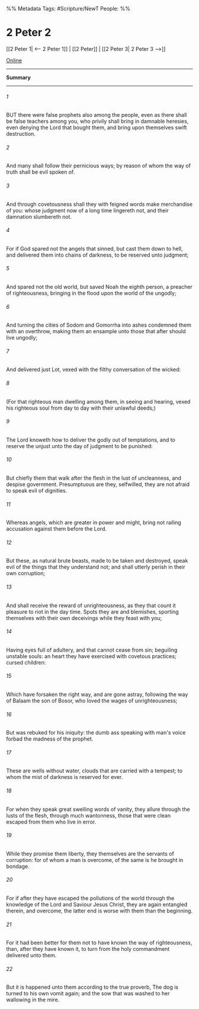 %% Metadata
Tags: #Scripture/NewT
People: 
%%
# 2 Peter 2
[[2 Peter 1| <-- 2 Peter 1]] | [[2 Peter]] | [[2 Peter 3| 2 Peter 3 -->]]

[Online](https://churchofjesuschrist.org/study/scriptures/nt/2-pet/2?lang=eng)

---
__Summary__



---
###### 1
BUT there were false prophets also among the people, even as there shall be false teachers among you, who privily shall bring in damnable heresies, even denying the Lord that bought them, and bring upon themselves swift destruction.
###### 2
And many shall follow their pernicious ways; by reason of whom the way of truth shall be evil spoken of.
###### 3
And through covetousness shall they with feigned words make merchandise of you: whose judgment now of a long time lingereth not, and their damnation slumbereth not.
###### 4
For if God spared not the angels that sinned, but cast them down to hell, and delivered them into chains of darkness, to be reserved unto judgment;
###### 5
And spared not the old world, but saved Noah the eighth person, a preacher of righteousness, bringing in the flood upon the world of the ungodly;
###### 6
And turning the cities of Sodom and Gomorrha into ashes condemned them with an overthrow, making them an ensample unto those that after should live ungodly;
###### 7
And delivered just Lot, vexed with the filthy conversation of the wicked:
###### 8
(For that righteous man dwelling among them, in seeing and hearing, vexed his righteous soul from day to day with their unlawful deeds;)
###### 9
The Lord knoweth how to deliver the godly out of temptations, and to reserve the unjust unto the day of judgment to be punished:
###### 10
But chiefly them that walk after the flesh in the lust of uncleanness, and despise government. Presumptuous are they, selfwilled, they are not afraid to speak evil of dignities.
###### 11
Whereas angels, which are greater in power and might, bring not railing accusation against them before the Lord.
###### 12
But these, as natural brute beasts, made to be taken and destroyed, speak evil of the things that they understand not; and shall utterly perish in their own corruption;
###### 13
And shall receive the reward of unrighteousness, as they that count it pleasure to riot in the day time. Spots they are and blemishes, sporting themselves with their own deceivings while they feast with you;
###### 14
Having eyes full of adultery, and that cannot cease from sin; beguiling unstable souls: an heart they have exercised with covetous practices; cursed children:
###### 15
Which have forsaken the right way, and are gone astray, following the way of Balaam the son of Bosor, who loved the wages of unrighteousness;
###### 16
But was rebuked for his iniquity: the dumb ass speaking with man's voice forbad the madness of the prophet.
###### 17
These are wells without water, clouds that are carried with a tempest; to whom the mist of darkness is reserved for ever.
###### 18
For when they speak great swelling words of vanity, they allure through the lusts of the flesh, through much wantonness, those that were clean escaped from them who live in error.
###### 19
While they promise them liberty, they themselves are the servants of corruption: for of whom a man is overcome, of the same is he brought in bondage.
###### 20
For if after they have escaped the pollutions of the world through the knowledge of the Lord and Saviour Jesus Christ, they are again entangled therein, and overcome, the latter end is worse with them than the beginning.
###### 21
For it had been better for them not to have known the way of righteousness, than, after they have known it, to turn from the holy commandment delivered unto them.
###### 22
But it is happened unto them according to the true proverb, The dog is turned to his own vomit again; and the sow that was washed to her wallowing in the mire.



